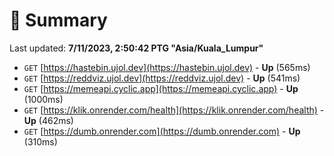 # 📖 Summary
Last updated: **7/11/2023, 2:50:42 PTG "Asia/Kuala_Lumpur"**

- `GET` [https://hastebin.ujol.dev](https://hastebin.ujol.dev) - **Up** (565ms)
- `GET` [https://reddviz.ujol.dev](https://reddviz.ujol.dev) - **Up** (541ms)
- `GET` [https://memeapi.cyclic.app](https://memeapi.cyclic.app) - **Up** (1000ms)
- `GET` [https://klik.onrender.com/health](https://klik.onrender.com/health) - **Up** (462ms)
- `GET` [https://dumb.onrender.com](https://dumb.onrender.com) - **Up** (310ms)
